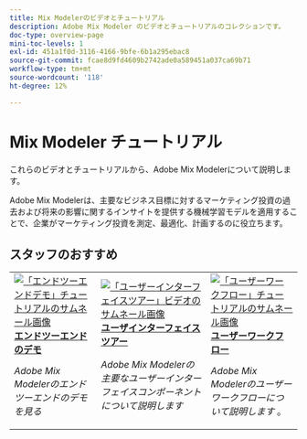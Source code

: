 ```yaml
---
title: Mix Modelerのビデオとチュートリアル
description: Adobe Mix Modeler のビデオとチュートリアルのコレクションです。
doc-type: overview-page
mini-toc-levels: 1
exl-id: 451a1f0d-3116-4166-9bfe-6b1a295ebac8
source-git-commit: fcae8d9fd4609b2742ade0a589451a037ca69b71
workflow-type: tm+mt
source-wordcount: '118'
ht-degree: 12%

---
```


# Mix Modeler チュートリアル

これらのビデオとチュートリアルから、Adobe Mix Modelerについて説明します。

Adobe Mix Modelerは、主要なビジネス目標に対するマーケティング投資の過去および将来の影響に関するインサイトを提供する機械学習モデルを適用することで、企業がマーケティング投資を測定、最適化、計画するのに役立ちます。


<div id="recs-overview-body-1"></div>
<div id="recs-overview-body-2"></div>
<div id="recs-overview-body-3"></div>
<div id="recs-overview-body-4"></div>
<div id="recs-overview-body-5"></div>
<div id="recs-overview-body-6"></div>

## スタッフのおすすめ

<div id="staff-picks-section">
<table style="margin-top: 0 !important">
<tr>
  <td>
    <a href="intro/demo.md">
      <img alt="「エンドツーエンドデモ」チュートリアルのサムネール画像" src="https://video.tv.adobe.com/v/3440794?format=jpeg" />
    </a>
    <div>
      <a href="intro/demo.md">
    <strong> エンドツーエンドのデモ </strong>
    </a>
    </div>
    <p>
    <em>Adobe Mix Modelerのエンドツーエンドのデモを見る </em>
    <p>
  </td>
  <td>
    <a href="intro/user-interface-tour.md">
      <img alt="「ユーザーインターフェイスツアー」ビデオのサムネール画像" src="https://video.tv.adobe.com/v/3424851?format=jpeg" />
    </a>
    <div>
      <a href="intro/user-interface-tour.md">
    <strong> ユーザインターフェイスツアー </strong>
    </a>
    </div>
    <p>
    <em>Adobe Mix Modelerの主要なユーザーインターフェイスコンポーネントについて説明します </em>
    <p>
  </td>
  <td>
    <a href="intro/user-workflow.md">
      <img alt="「ユーザーワークフロー」チュートリアルのサムネール画像" src="https://video.tv.adobe.com/v/3424854?format=jpeg" />
    </a>
    <div>
      <a href="intro/user-workflow.md">
    <strong> ユーザーワークフロー </strong>
    </a>
    </div>
    <p>
    <em>Adobe Mix Modelerのユーザーワークフローについて説明します </em>。
    <p>
  </td>
</tr>
</table>

</div>
